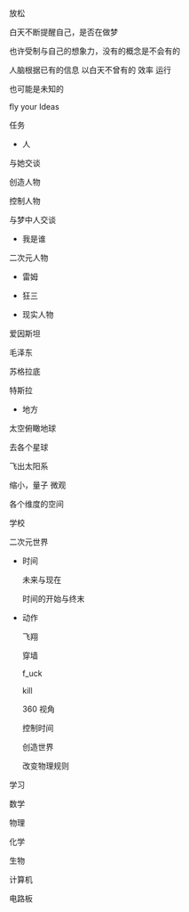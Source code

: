 放松

白天不断提醒自己，是否在做梦



也许受制与自己的想象力，没有的概念是不会有的

人脑根据已有的信息 以白天不曾有的 效率 运行 

也可能是未知的



fly your Ideas



任务

- 人

与她交谈

创造人物

控制人物

与梦中人交谈

- 我是谁

二次元人物

- 雷姆
- 狂三



- 现实人物

爱因斯坦

毛泽东

苏格拉底

特斯拉





- 地方

太空俯瞰地球

去各个星球

飞出太阳系

缩小，量子 微观

各个维度的空间

学校

二次元世界



- 时间 

  未来与现在

  时间的开始与终末

- 动作

  飞翔

  穿墙

  f_uck

  kill

  360 视角

  控制时间

  创造世界

  改变物理规则



学习

数学

物理

化学

生物

计算机

电路板

